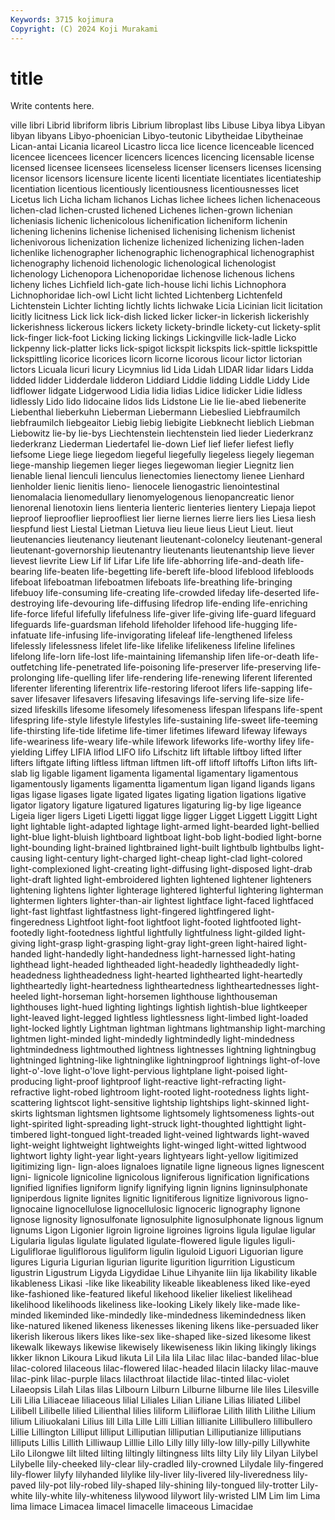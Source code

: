 ```yaml
---
Keywords: 3715 kojimura
Copyright: (C) 2024 Koji Murakami
---
```


# title

Write contents here.



ville libri Librid libriform libris Librium libroplast libs
Libuse Libya libya Libyan libyan libyans Libyo-phoenician Libyo-teutonic Libytheidae Libytheinae
Lican-antai Licania licareol Licastro licca lice licence licenceable licenced licencee
licencees licencer licencers licences licencing licensable license licensed licensee licensees
licenseless licenser licensers licenses licensing licensor licensors licensure licente licenti
licentiate licentiates licentiateship licentiation licentious licentiously licentiousness licentiousnesses licet Licetus
lich Licha licham lichanos Lichas lichee lichees lichen lichenaceous lichen-clad
lichen-crusted lichened Lichenes lichen-grown lichenian licheniasis lichenic lichenicolous lichenification licheniform
lichenin lichening lichenins lichenise lichenised lichenising lichenism lichenist lichenivorous lichenization
lichenize lichenized lichenizing lichen-laden lichenlike lichenographer lichenographic lichenographical lichenographist lichenography
lichenoid lichenologic lichenological lichenologist lichenology Lichenopora Lichenoporidae lichenose lichenous lichens
licheny liches Lichfield lich-gate lich-house lichi lichis Lichnophora Lichnophoridae lich-owl
Licht licht lichted Lichtenberg Lichtenfeld Lichtenstein Lichter lichting lichtly lichts
lichwake Licia Licinian licit licitation licitly licitness Lick lick lick-dish
licked licker licker-in lickerish lickerishly lickerishness lickerous lickers lickety lickety-brindle
lickety-cut lickety-split lick-finger lick-foot Licking licking lickings Lickingville lick-ladle Licko
lickpenny lick-platter licks lick-spigot lickspit lickspits lick-spittle lickspittle lickspittling licorice
licorices licorn licorne licorous licour lictor lictorian lictors Licuala licuri
licury Licymnius lid Lida Lidah LIDAR lidar lidars Lidda lidded
lidder Lidderdale lidderon Liddiard Liddie lidding Liddle Liddy Lide lidflower
lidgate Lidgerwood Lidia lidia lidias Lidice lidicker Lidie lidless lidlessly
Lido lido lidocaine lidos lids Lidstone Lie lie lie-abed liebenerite
Liebenthal lieberkuhn Lieberman Liebermann Liebeslied Liebfraumilch liebfraumilch liebgeaitor Liebig liebig
liebigite Liebknecht lieblich Liebman Liebowitz lie-by lie-bys Liechtenstein liechtenstein lied
lieder Liederkranz liederkranz Liederman Liedertafel lie-down Lief lief liefer liefest
liefly liefsome Liege liege liegedom liegeful liegefully liegeless liegely liegeman
liege-manship liegemen lieger lieges liegewoman liegier Liegnitz lien lienable lienal
lienculi lienculus lienectomies lienectomy lienee Lienhard lienholder lienic lienitis lieno-
lienocele lienogastric lienointestinal lienomalacia lienomedullary lienomyelogenous lienopancreatic lienor lienorenal lienotoxin
liens lienteria lienteric lienteries lientery Liepaja liepot lieproof lieprooflier lieproofliest
lier lierne liernes lierre liers lies Liesa liesh liespfund liest
Liestal Lietman Lietuva lieu lieue lieus Lieut Lieut. lieut lieutenancies
lieutenancy lieutenant lieutenant-colonelcy lieutenant-general lieutenant-governorship lieutenantry lieutenants lieutenantship lieve liever
lievest lievrite Liew Lif lif Lifar Life life life-abhorring life-and-death
life-bearing life-beaten life-begetting life-bereft life-blood lifeblood lifebloods lifeboat lifeboatman lifeboatmen
lifeboats life-breathing life-bringing lifebuoy life-consuming life-creating life-crowded lifeday life-deserted life-destroying
life-devouring life-diffusing lifedrop life-ending life-enriching life-force lifeful lifefully lifefulness life-giver
life-giving life-guard lifeguard lifeguards life-guardsman lifehold lifeholder lifehood life-hugging life-infatuate
life-infusing life-invigorating lifeleaf life-lengthened lifeless lifelessly lifelessness lifelet life-like lifelike
lifelikeness lifeline lifelines lifelong life-lorn life-lost life-maintaining lifemanship lifen life-or-death
life-outfetching life-penetrated life-poisoning life-preserver life-preserving life-prolonging life-quelling lifer life-rendering life-renewing
liferent liferented liferenter liferenting liferentrix life-restoring liferoot lifers life-sapping life-saver
lifesaver lifesavers lifesaving lifesavings life-serving life-size life-sized lifeskills lifesome lifesomely
lifesomeness lifespan lifespans life-spent lifespring life-style lifestyle lifestyles life-sustaining life-sweet
life-teeming life-thirsting life-tide lifetime life-timer lifetimes lifeward lifeway lifeways life-weariness
life-weary life-while lifework lifeworks life-worthy lifey life-yielding Liffey LIFIA liflod
LIFO lifo Lifschitz lift liftable liftboy lifted lifter lifters liftgate
lifting liftless liftman liftmen lift-off liftoff liftoffs Lifton lifts lift-slab
lig ligable ligament ligamenta ligamental ligamentary ligamentous ligamentously ligaments ligamentta
ligamentum ligan ligand ligands ligans ligas ligase ligases ligate ligated
ligates ligating ligation ligations ligative ligator ligatory ligature ligatured ligatures
ligaturing lig-by lige ligeance Ligeia liger ligers Ligeti Ligetti liggat
ligge ligger Ligget Liggett Liggitt Light light lightable light-adapted lightage
light-armed light-bearded light-bellied light-blue light-bluish lightboard lightboat light-bob light-bodied light-borne
light-bounding light-brained lightbrained light-built lightbulb lightbulbs light-causing light-century light-charged light-cheap
light-clad light-colored light-complexioned light-creating light-diffusing light-disposed light-drab light-draft lighted light-embroidered
lighten lightened lightener lighteners lightening lightens lighter lighterage lightered lighterful
lightering lighterman lightermen lighters lighter-than-air lightest lightface light-faced lightfaced light-fast
lightfast lightfastness light-fingered lightfingered light-fingeredness Lightfoot light-foot lightfoot light-footed lightfooted
light-footedly light-footedness lightful lightfully lightfulness light-gilded light-giving light-grasp light-grasping light-gray
light-green light-haired light-handed light-handedly light-handedness light-harnessed light-hating lighthead light-headed lightheaded
light-headedly lightheadedly light-headedness lightheadedness light-hearted lighthearted light-heartedly lightheartedly light-heartedness lightheartedness
lightheartednesses light-heeled light-horseman light-horsemen lighthouse lighthouseman lighthouses light-hued lighting lightings
lightish lightish-blue lightkeeper light-leaved light-legged lightless lightlessness light-limbed light-loaded light-locked
lightly Lightman lightman lightmans lightmanship light-marching lightmen light-minded light-mindedly lightmindedly
light-mindedness lightmindedness lightmouthed lightness lightnesses lightning lightningbug lightninged lightning-like lightninglike
lightningproof lightnings light-of-love light-o'-love light-o'love light-pervious lightplane light-poised light-producing light-proof
lightproof light-reactive light-refracting light-refractive light-robed lightroom light-rooted light-rootedness lights light-scattering
lightscot light-sensitive lightship lightships light-skinned light-skirts lightsman lightsmen lightsome lightsomely
lightsomeness lights-out light-spirited light-spreading light-struck light-thoughted lighttight light-timbered light-tongued light-treaded
light-veined lightwards light-waved light-weight lightweight lightweights light-winged light-witted lightwood lightwort
lighty light-year light-years lightyears light-yellow ligitimized ligitimizing lign- lign-aloes lignaloes
lignatile ligne ligneous lignes lignescent ligni- lignicole lignicoline lignicolous ligniferous
lignification lignifications lignified lignifies ligniform lignify lignifying lignin lignins ligninsulphonate
ligniperdous lignite lignites lignitic lignitiferous lignitize lignivorous ligno- lignocaine lignocellulose
lignocellulosic lignoceric lignography lignone lignose lignosity lignosulfonate lignosulphite lignosulphonate lignous
lignum lignums Ligon Ligonier ligroin ligroine ligroines ligroins ligula ligulae
ligular Ligularia ligulas ligulate ligulated ligulate-flowered ligule ligules liguli- Liguliflorae
liguliflorous liguliform ligulin liguloid Liguori Liguorian ligure ligures Liguria Ligurian
ligurian ligurite ligurition ligurrition Ligusticum ligustrin Ligustrum Ligyda Ligydidae Lihue
Lihyanite liin lija likability likable likableness Likasi -like like likeability
likeable likeableness liked like-eyed like-fashioned like-featured likeful likehood likelier likeliest
likelihead likelihood likelihoods likeliness like-looking Likely likely like-made like-minded likeminded
like-mindedly like-mindedness likemindedness liken like-natured likened likeness likenesses likening likens
like-persuaded liker likerish likerous likers likes like-sex like-shaped like-sized likesome
likest likewalk likeways likewise likewisely likewiseness likin liking likingly likings
likker liknon Likoura Likud likuta Lil Lila lila Lilac lilac
lilac-banded lilac-blue lilac-colored lilaceous lilac-flowered lilac-headed lilacin lilacky lilac-mauve lilac-pink
lilac-purple lilacs lilacthroat lilactide lilac-tinted lilac-violet Lilaeopsis Lilah Lilas lilas
Lilbourn Lilburn Lilburne lilburne lile liles Lilesville Lili Lilia Liliaceae
liliaceous lilial Liliales Lilian Liliane Lilias liliated Lilibel Lilibell Lilibelle
lilied Lilienthal lilies liliform Liliiflorae Lilith lilith Lilithe Lilium lilium
Liliuokalani Lilius lill Lilla Lille Lilli Lillian lillianite Lillibullero lillibullero
Lillie Lillington Lilliput lilliput Lilliputian lilliputian Lilliputianize lilliputians lilliputs Lillis
Lillith Lilliwaup Lilllie Lillo Lilly lilly lilly-low lilly-pilly Lillywhite Lilo
Lilongwe lilt lilted lilting liltingly liltingness lilts lilty Lily lily
Lilyan Lilybel Lilybelle lily-cheeked lily-clear lily-cradled lily-crowned Lilydale lily-fingered lily-flower
lilyfy lilyhanded lilylike lily-liver lily-livered lily-liveredness lily-paved lily-pot lily-robed lily-shaped
lily-shining lily-tongued lily-trotter Lily-white lily-white lily-whiteness lilywood lilywort lily-wristed LIM
Lim lim Lima lima limace Limacea limacel limacelle limaceous Limacidae
